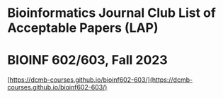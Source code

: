 # Bioinformatics Journal Club List of Acceptable Papers (LAP)
# BIOINF 602/603, Fall 2023

[https://dcmb-courses.github.io/bioinf602-603/](https://dcmb-courses.github.io/bioinf602-603/)

